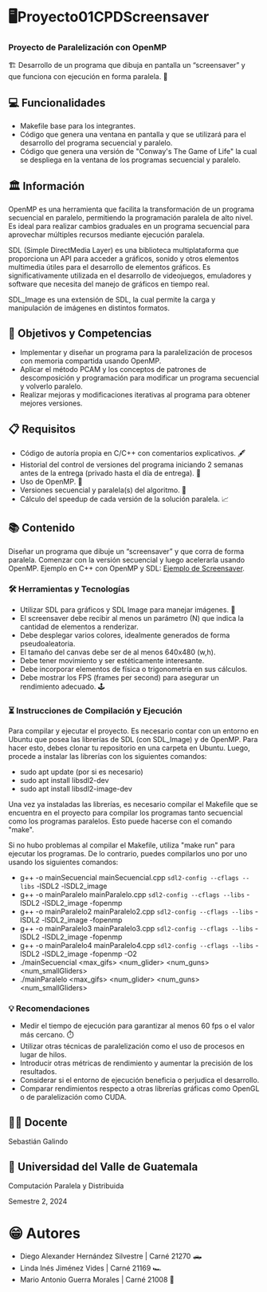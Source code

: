 # 🖥️Proyecto01CPDScreensaver
### Proyecto de Paralelización con OpenMP

🏗️ Desarrollo de un programa que dibuja en pantalla un “screensaver” y que funciona con ejecución en forma paralela. 🤖

## 💻 Funcionalidades
- Makefile base para los integrantes.
- Código que genera una ventana en pantalla y que se utilizará para el desarrollo del programa secuencial y paralelo.
- Código que genera una versión de "Conway's The Game of Life" la cual se despliega en la ventana de los programas secuencial y paralelo.

## 🏛️ Información
OpenMP es una herramienta que facilita la transformación de un programa secuencial en paralelo, permitiendo la programación paralela de alto nivel. Es ideal para realizar cambios graduales en un programa secuencial para aprovechar múltiples recursos mediante ejecución paralela.

SDL (Simple DirectMedia Layer) es una biblioteca multiplataforma que proporciona un API para acceder a gráficos, sonido y otros elementos multimedia útiles para el desarrollo de elementos gráficos. Es significativamente utilizada en el desarrollo de videojuegos, emuladores y software que necesita del manejo de gráficos en tiempo real.

SDL_Image es una extensión de SDL, la cual permite la carga y manipulación de imágenes en distintos formatos.

## 🎯 Objetivos y Competencias
- Implementar y diseñar un programa para la paralelización de procesos con memoria compartida usando OpenMP.
- Aplicar el método PCAM y los conceptos de patrones de descomposición y programación para modificar un programa secuencial y volverlo paralelo.
- Realizar mejoras y modificaciones iterativas al programa para obtener mejores versiones.

## 📋 Requisitos
- Código de autoría propia en C/C++ con comentarios explicativos. 🖋️
- Historial del control de versiones del programa iniciando 2 semanas antes de la entrega (privado hasta el día de entrega). 📂
- Uso de OpenMP. 🚀
- Versiones secuencial y paralela(s) del algoritmo. 🔄
- Cálculo del speedup de cada versión de la solución paralela. 📈

## 📚 Contenido
Diseñar un programa que dibuje un “screensaver” y que corra de forma paralela. Comenzar con la versión secuencial y luego acelerarla usando OpenMP. Ejemplo en C++ con OpenMP y SDL: [Ejemplo de Screensaver](https://www.libsdl.org/).

### 🛠️ Herramientas y Tecnologías
- Utilizar SDL para gráficos y SDL Image para manejar imágenes. 🎨
- El screensaver debe recibir al menos un parámetro (N) que indica la cantidad de elementos a renderizar.
- Debe desplegar varios colores, idealmente generados de forma pseudoaleatoria.
- El tamaño del canvas debe ser de al menos 640x480 (w,h).
- Debe tener movimiento y ser estéticamente interesante.
- Debe incorporar elementos de física o trigonometría en sus cálculos.
- Debe mostrar los FPS (frames per second) para asegurar un rendimiento adecuado. 🕹️

### ⏳ Instrucciones de Compilación y Ejecución
Para compilar y ejecutar el proyecto. Es necesario contar con un entorno en Ubuntu que posea las librerías de SDL (con SDL_Image) y de OpenMP. Para hacer esto, debes clonar tu repositorio en una carpeta en Ubuntu.
Luego, procede a instalar las librerías con los siguientes comandos:

- sudo apt update (por si es necesario)
- sudo apt install libsdl2-dev
- sudo apt install libsdl2-image-dev

Una vez ya instaladas las librerías, es necesario compilar el Makefile que se encuentra en el proyecto para compilar los programas tanto secuencial como los programas paralelos. Esto puede hacerse con el comando
"make".

Si no hubo problemas al compilar el Makefile, utiliza "make run" para ejecutar los programas. De lo contrario, puedes compilarlos uno por uno usando los siguientes comandos:

- g++ -o mainSecuencial mainSecuencial.cpp `sdl2-config --cflags --libs` -lSDL2 -lSDL2_image
- g++ -o mainParalelo mainParalelo.cpp  `sdl2-config --cflags --libs` -lSDL2 -lSDL2_image -fopenmp
- g++ -o mainParalelo2 mainParalelo2.cpp  `sdl2-config --cflags --libs` -lSDL2 -lSDL2_image -fopenmp
- g++ -o mainParalelo3 mainParalelo3.cpp  `sdl2-config --cflags --libs` -lSDL2 -lSDL2_image -fopenmp
- g++ -o mainParalelo4 mainParalelo4.cpp  `sdl2-config --cflags --libs` -lSDL2 -lSDL2_image -fopenmp -O2
- ./mainSecuencial <max_gifs> <num_glider> <num_guns> <num_smallGliders>
- ./mainParalelo <max_gifs> <num_glider> <num_guns> <num_smallGliders>

### 💡 Recomendaciones
- Medir el tiempo de ejecución para garantizar al menos 60 fps o el valor más cercano. ⏱️
- Utilizar otras técnicas de paralelización como el uso de procesos en lugar de hilos.
- Introducir otras métricas de rendimiento y aumentar la precisión de los resultados.
- Considerar si el entorno de ejecución beneficia o perjudica el desarrollo.
- Comparar rendimientos respecto a otras librerías gráficas como OpenGL o de paralelización como CUDA.


## 👨‍🏫 Docente
Sebastián Galindo

## 🏫 Universidad del Valle de Guatemala
Computación Paralela y Distribuida

Semestre 2, 2024

# 😁 Autores
- Diego Alexander Hernández Silvestre | Carné 21270 🛻
- Linda Inés Jiménez Vides | Carné 21169 🏎️
- Mario Antonio Guerra Morales | Carné 21008 🚗
